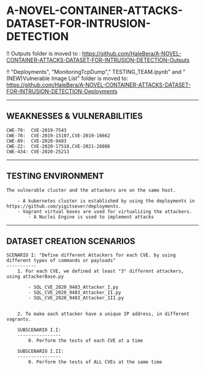 
# A-NOVEL-CONTAINER-ATTACKS-DATASET-FOR-INTRUSION-DETECTION
!! Outputs folder is moved to : https://github.com/HaleBera/A-NOVEL-CONTAINER-ATTACKS-DATASET-FOR-INTRUSION-DETECTION-Outputs

!! "Deployments", "MonitoringTcpDump"," TESTING_TEAM.ipynb" and "(NEW)Vulnerable Image List" folder is moved to: https://github.com/HaleBera/A-NOVEL-CONTAINER-ATTACKS-DATASET-FOR-INTRUSION-DETECTION-Deployments


-----------------------------------------------------------------------------------------------------
WEAKNESSES & VULNERABILITIES
-----------------------------------------------------------------------------------------------------
    CWE-79:  CVE-2019-7543
    CWE-78:  CVE-2019-15107,CVE-2019-16662
    CWE-89:  CVE-2020-9483
    CWE-22:  CVE-2020-17518,CVE-2021-26086 
    CWE-434: CVE-2020-25213



-----------------------------------------------------------------------------------------------------
TESTING ENVIRONMENT
-----------------------------------------------------------------------------------------------------

    The vulnerable cluster and the attackers are on the same host.
    
        - A kubernetes cluster is established by using the deployments in https://github.com/yigitsever/deployments.
        - Vagrant virtual boxes are used for virtualizing the attackers.
            - A Nuclei Engine is used to implement attacks    
 




-----------------------------------------------------------------------------------------------------
DATASET CREATION SCENARIOS 
-----------------------------------------------------------------------------------------------------

    SCENARIO I: "Define different Attackers for each CVE. by using different types of commands or payloads"
    -----------
        1. For each CVE, we defined at least "3" different attackers, using attackerBase.py

            - SQL_CVE_2020_9483_Attacker_I.py
            - SQL_CVE_2020_9483_Attacker_II.py
            - SQL_CVE_2020_9483_Attacker_III.py


        2. To make each attacker have a unique IP address, in different vagrants.

        SUBSCENARIO I.I:
        ----------------
            0. Perform the tests of each CVE at a time

        SUBSCENARIO I.II:
        ----------------
            0. Perform the tests of ALL CVEs at the same time








